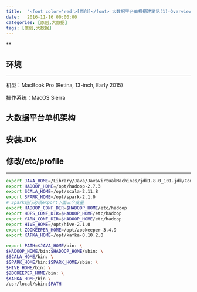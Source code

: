 ```yaml
---
title:  "<font color='red'>[原创]</font> 大数据平台单机搭建笔记(1)-Overview"
date:   2016-11-16 00:00:00
categories: [原创,大数据]
tags: [原创,大数据]
---
```


**

## 环境
---

机型：MacBook Pro (Retina, 13-inch, Early 2015)

操作系统：MacOS Sierra

## 大数据平台单机架构

## 安装JDK

## 修改/etc/profile
---

```bash
export JAVA_HOME=/Library/Java/JavaVirtualMachines/jdk1.8.0_101.jdk/Contents/Home
export HADOOP_HOME=/opt/hadoop-2.7.3
export SCALA_HOME=/opt/scala-2.11.8
export SPARK_HOME=/opt/spark-2.1.0
# Spark运行必须export下面三个变量
export HADOOP_CONF_DIR=$HADOOP_HOME/etc/hadoop
export HDFS_CONF_DIR=$HADOOP_HOME/etc/hadoop
export YARN_CONF_DIR=$HADOOP_HOME/etc/hadoop
export HIVE_HOME=/opt/hive-2.1.0
export ZOOKEEPER_HOME=/opt/zookeeper-3.4.9
export KAFKA_HOME=/opt/kafka-0.10.2.0

export PATH=$JAVA_HOME/bin: \
$HADOOP_HOME/bin:$HADOOP_HOME/sbin: \
$SCALA_HOME/bin: \
$SPARK_HOME/bin:$SPARK_HOME/sbin: \
$HIVE_HOME/bin: \
$ZOOKEEPER_HOME/bin: \
$KAFKA_HOME/bin \
/usr/local/sbin:$PATH
```

